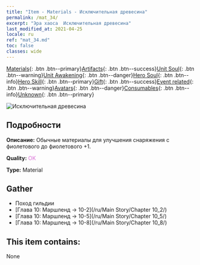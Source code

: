 ```yaml
---
title: "Item - Materials - Исключительная древесина"
permalink: /mat_34/
excerpt: "Эра хаоса  Исключительная древесина"
last_modified_at: 2021-04-25
locale: ru
ref: "mat_34.md"
toc: false
classes: wide
---
```

 [Materials](/ItemsRU/){: .btn .btn--primary}[Artifacts](/ItemsRU/Artifacts/){: .btn .btn--success}[Unit Soul](/ItemsRU/UnitSoul/){: .btn .btn--warning}[Unit Awakening](/ItemsRU/UnitAwakening/){: .btn .btn--danger}[Hero Soul](/ItemsRU/HeroSoul/){: .btn .btn--info}[Hero Skill](/ItemsRU/HeroSkill/){: .btn .btn--primary}[Gift](/ItemsRU/Gift/){: .btn .btn--success}[Event related](/ItemsRU/Events/){: .btn .btn--warning}[Avatars](/ItemsRU/Avatars/){: .btn .btn--danger}[Consumables](/ItemsRU/Consumables/){: .btn .btn--info}[Unknown](/ItemsRU/Unknown/){: .btn .btn--primary}

 ![Исключительная древесина](/images/t/i_cailiao_mucai2.png)

## Подробности
 **Описание:** Обычные материалы для улучшения снаряжения c фиолетового до фиолетового +1.

 **Quality:** <span style="color: #DA70D6">OK</span>

 **Type:** Material

## Gather

*    Поход гильдии 
*    [Глава 10: Маршленд -> 10-2](/ru/Main Story/Chapter 10_2/) 
*    [Глава 10: Маршленд -> 10-5](/ru/Main Story/Chapter 10_5/) 
*    [Глава 10: Маршленд -> 10-8](/ru/Main Story/Chapter 10_8/) 

## This item contains:

  None

